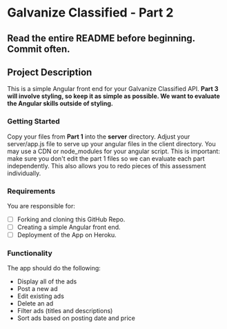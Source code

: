 # Galvanize Classified - Part 2

## Read the entire README before beginning. Commit often.

## Project Description

This is a simple Angular front end for your Galvanize Classified API.  **Part 3 will involve styling, so keep it as simple as possible.  We want to evaluate the Angular skills outside of styling.**

### Getting Started

Copy your files from **Part 1** into the **server** directory.  Adjust your server/app.js file to serve up your angular files in the client directory.  You may use a CDN or node_modules for your angular script. This is important: make sure you don't edit the part 1 files so we can evaluate each part independently.   This also allows you to redo pieces of this assessment individually.

### Requirements

You are responsible for:

- [ ] Forking and cloning this GitHub Repo.
- [ ] Creating a simple Angular front end.
- [ ] Deployment of the App on Heroku.

### Functionality

The app should do the following:

- Display all of the ads
- Post a new ad
- Edit existing ads
- Delete an ad
- Filter ads (titles and descriptions)
- Sort ads based on posting date and price

